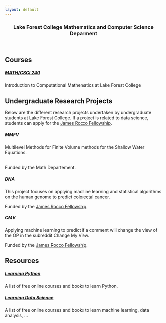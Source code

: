 ```yaml
---
layout: default
---
```


<div class="container">
  <div class="contents">
  <center>
    <h3> Lake Forest College Mathematics and Computer Science Deparment</h3>
  </center>
  </div>
</div>

<br/>

## Courses
<div class="contents">
  <div class="row">
    <div class="col-sm-6 py-2">
      <div class="card card-body h-100">
        <h5 class="card-title"><a href="courses/m240/index.html">MATH/CSCI 240</a></h5>
        <p class="card-text">
        Introduction to Computational Mathematics at Lake Forest College
        </p>
      </div>
    </div>
  </div>
</div>


## Undergraduate Research Projects

Below are the different research projects undertaken by undergraduate students at Lake Forest College. If a project is related to data science, students can apply for the <a href="http://www.lakeforest.edu/academics/students/rocco-quantitative-research-fellowship/index.php">James Rocco Fellowship</a>.

<div class="contents">
  <div class="row">
    <div class="col-sm-6 py-2">
      <div class="card card-body h-100">
        <h5 class="card-title">MMFV</h5>
        <!-- <h6 class="card-subtitle mb-2 text-muted">By Dipika Subramaniam</h6> -->
        <p class="card-text">
        Multilevel Methods for Finite Volume methods for the Shallow Water Equations.
        <br/>
        <br/>
        </p>
        <div class="card-footer">
           <span class="sponsor">Funded by the Math Departement.</span>
        </div>
      </div>
    </div>
    <div class="col-sm-6 py-2">
      <div class="card h-100 card-body">
        <h5 class="card-title">DNA</h5>
        <!-- <h6 class="card-subtitle mb-2 text-muted">By Fenn Napier</h6> -->
        <p class="card-text">
        This project focuses on applying machine learning and statistical algorithms on the human genome to predict colorectal cancer.
        </p>
        <div class="card-footer">
          <span class="sponsor">Funded by the <a href="http://www.lakeforest.edu/academics/students/rocco-quantitative-research-fellowship/index.php">James Rocco Fellowship</a>.</span>
        </div>
      </div>
    </div>
    <div class="col-sm-6 py-2">
      <div class="card card-body h-100">
        <h5 class="card-title">CMV</h5>
        <!-- <h6 class="card-subtitle mb-2 text-muted">By Leonardo Carrico</h6> -->
        <p class="card-text">
        Applying machine learning to predict if a comment will change the view of the OP in the subreddit Change My View.
        </p>
        <div class="card-footer">
          <span class="sponsor">Funded by the <a href="http://www.lakeforest.edu/academics/students/rocco-quantitative-research-fellowship/index.php">James Rocco Fellowship</a>.</span>
        </div>
      </div>
    </div>
  </div>
</div>

## Resources

<div class="contents">
  <div class="row">
    <div class="col-sm-6 py-2">
      <div class="card card-body h-100">
        <h5 class="card-title"><a href="guides/python.html">Learning Python</a> </h5>
        <p class="card-text">
        A list of free online courses and books to learn Python.
        </p>
      </div>
    </div>
    <div class="col-sm-6 py-2">
      <div class="card h-100 card-body">
        <h5 class="card-title"><a href="guides/data-science.html">Learning Data Science</a></h5>
        <p class="card-text">
        A list of free online courses and books to learn machine learning, data analysis, ...
        </p>
      </div>
    </div>
  </div>
</div>